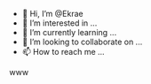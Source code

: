 - 👋 Hi, I’m @Ekrae
- 👀 I’m interested in ...
- 🌱 I’m currently learning ...
- 💞️ I’m looking to collaborate on ...
- 📫 How to reach me ...

<!---
Ekrae/Ekrae is a ✨ special ✨ repository because its `README.md` (this file) appears on your GitHub profile.
You can click the Preview link to take a look at your changes.
--->
www

